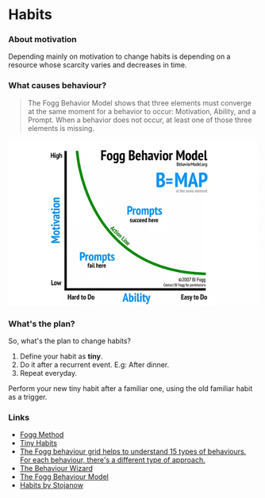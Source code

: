 # Habits

### About motivation

Depending mainly on motivation to change habits is depending on a resource whose scarcity varies and decreases in time.

### What causes behaviour?

> The Fogg Behavior Model shows that three elements must converge at the same moment for a behavior to occur: Motivation, Ability, and a Prompt. When a behavior does not occur, at least one of those three elements is missing.

![](.gitbook/assets/fogg-behavior-model-graphic-2019-1.webp)

### What's the plan?

So, what's the plan to change habits?

1. Define your habit as **tiny**.
2. Do it after a recurrent event. E.g: After dinner. 
3. Repeat everyday. 

 Perform your new tiny habit after a familiar one, using the old familiar habit as a trigger.

### Links

* [Fogg Method](https://www.foggmethod.com/)
* [Tiny Habits](https://www.tinyhabits.com/)
* [The Fogg behaviour grid helps to understand 15 types of behaviours. For each behaviour, there's a different type of approach.](https://www.behaviorgrid.org/)
* [The Behaviour Wizard](http://www.behaviorwizard.org/wp/)
* [The Fogg Behaviour Model ](https://www.behaviormodel.org/)
* [Habits by Stojanow](https://wiki.stojanow.com/habits)



